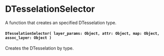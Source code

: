 # DTesselationSelector
A function that creates an specified DTesselation type.

#### `DTesselationSelector( layer_params: Object, attr: Object, map: Object, assoc_layer: Object )`
  Creates the DTesselation by type.